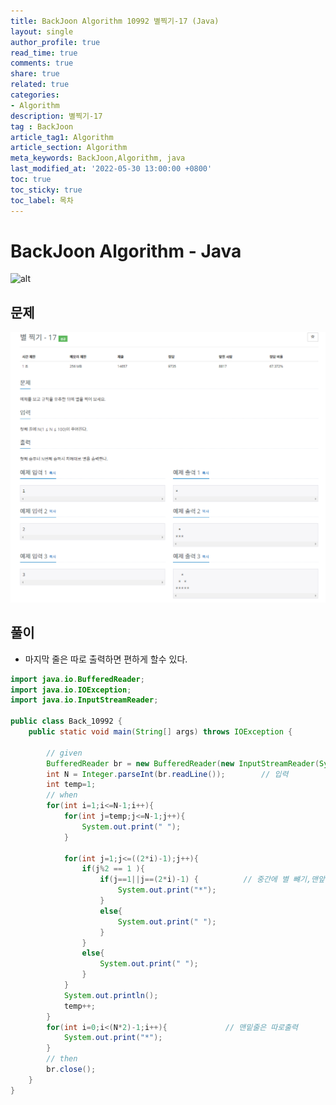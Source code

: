 ```yaml
---
title: BackJoon Algorithm 10992 별찍기-17 (Java)
layout: single
author_profile: true
read_time: true
comments: true
share: true
related: true
categories:
- Algorithm
description: 별찍기-17
tag : BackJoon
article_tag1: Algorithm
article_section: Algorithm
meta_keywords: BackJoon,Algorithm, java
last_modified_at: '2022-05-30 13:00:00 +0800'
toc: true
toc_sticky: true
toc_label: 목차
---
```


BackJoon Algorithm - Java
====================

![alt](https://d2gd6pc034wcta.cloudfront.net/images/logo@2x.png)

## 문제

![alt](/assets/images/post/Algorithm/10992.png)


## 풀이

* 마지막 줄은 따로 출력하면 편하게 할수 있다.

```java
import java.io.BufferedReader;
import java.io.IOException;
import java.io.InputStreamReader;

public class Back_10992 {
    public static void main(String[] args) throws IOException {

        // given
        BufferedReader br = new BufferedReader(new InputStreamReader(System.in));
        int N = Integer.parseInt(br.readLine());        // 입력
        int temp=1;
        // when
        for(int i=1;i<=N-1;i++){
            for(int j=temp;j<=N-1;j++){
                System.out.print(" ");
            }

            for(int j=1;j<=((2*i)-1);j++){
                if(j%2 == 1 ){
                    if(j==1||j==(2*i)-1) {          // 중간에 별 뺴기,맨앞과 맨뒤별만 출력
                        System.out.print("*");
                    }
                    else{
                        System.out.print(" ");
                    }
                }
                else{
                    System.out.print(" ");
                }
            }
            System.out.println();
            temp++;
        }
        for(int i=0;i<(N*2)-1;i++){             // 맨밑줄은 따로출력
            System.out.print("*");
        }
        // then
        br.close();
    }
}

```



